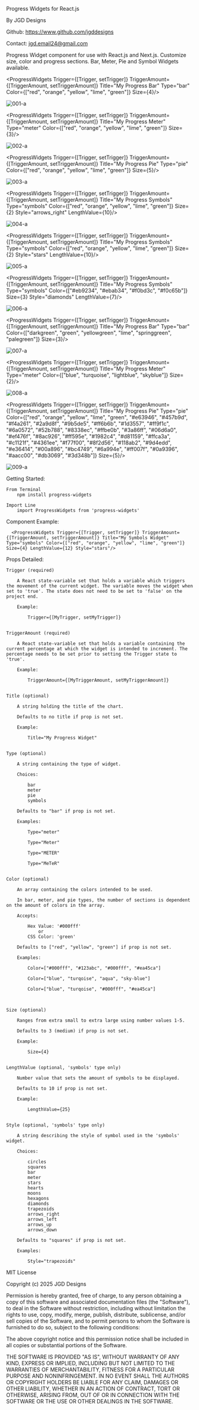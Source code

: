 Progress Widgets for React.js

By JGD Designs

Github: https://www.github.com/jgddesigns

Contact: jgd.email24@gmail.com

Progress Widget component for use with React.js and Next.js. Customize size, color and progress sections. Bar, Meter, Pie and Symbol Widgets available.



<ProgressWidgets Trigger={[Trigger, setTrigger]} TriggerAmount={[TriggerAmount, setTriggerAmount]} Title="My Progress Bar" Type="bar" Color={["red", "orange", "yellow", "lime", "green"]} Size={4}/>

![001-a](https://github.com/user-attachments/assets/6d9a5018-65d6-4847-9013-441714c52e89)



<ProgressWidgets Trigger={[Trigger, setTrigger]} TriggerAmount={[TriggerAmount, setTriggerAmount]} Title="My Progress Meter" Type="meter" Color={["red", "orange", "yellow", "lime", "green"]} Size={3}/>

![002-a](https://github.com/user-attachments/assets/73917779-8cf9-4bcc-8875-de104c45e5f9)



<ProgressWidgets Trigger={[Trigger, setTrigger]} TriggerAmount={[TriggerAmount, setTriggerAmount]} Title="My Progress Pie" Type="pie" Color={["red", "orange", "yellow", "lime", "green"]} Size={5}/>

![003-a](https://github.com/user-attachments/assets/c5016b58-4b27-4104-9f5a-8cef37004d79)



<ProgressWidgets Trigger={[Trigger, setTrigger]} TriggerAmount={[TriggerAmount, setTriggerAmount]} Title="My Progress Symbols" Type="symbols" Color={["red", "orange", "yellow", "lime", "green"]} Size={2} Style="arrows_right" LengthValue={10}/>

![004-a](https://github.com/user-attachments/assets/17770557-ae5c-4bec-a43a-2c304bdbe6c0)



<ProgressWidgets Trigger={[Trigger, setTrigger]} TriggerAmount={[TriggerAmount, setTriggerAmount]} Title="My Progress Symbols" Type="symbols" Color={["red", "orange", "yellow", "lime", "green"]} Size={2} Style="stars" LengthValue={10}/>

![005-a](https://github.com/user-attachments/assets/2f6a5d6f-d2be-41ea-aa1c-623442a0f804)



<ProgressWidgets Trigger={[Trigger, setTrigger]} TriggerAmount={[TriggerAmount, setTriggerAmount]} Title="My Progress Symbols" Type="symbols" Color={["#eb9234", "#ebab34", "#f0bd3c", "#f0c65b"]} Size={3} Style="diamonds" LengthValue={7}/>

![006-a](https://github.com/user-attachments/assets/585b793a-c235-49f5-8ea6-bee2fb98e19e)



<ProgressWidgets Trigger={[Trigger, setTrigger]} TriggerAmount={[TriggerAmount, setTriggerAmount]} Title="My Progress Bar" Type="bar" Color={["darkgreen", "green", "yellowgreen", "lime", "springgreen", "palegreen"]} Size={3}/> 

![007-a](https://github.com/user-attachments/assets/5d8ed264-33e7-4548-b285-9ae58b35fd20)




<ProgressWidgets Trigger={[Trigger, setTrigger]} TriggerAmount={[TriggerAmount, setTriggerAmount]} Title="My Progress Meter" Type="meter" Color={["blue", "turquoise", "lightblue", "skyblue"]} Size={2}/>

![008-a](https://github.com/user-attachments/assets/919d0c3c-ed7a-4168-9593-eb5d035d84cb)




<ProgressWidgets Trigger={[Trigger, setTrigger]} TriggerAmount={[TriggerAmount, setTriggerAmount]} Title="My Progress Pie" Type="pie" Color={["red", "orange", "yellow", "lime", "green", "#e63946", "#457b9d", "#f4a261", "#2a9d8f", "#9b5de5", "#ff6b6b", "#1d3557", "#ff9f1c", "#6a0572", "#52b788", "#8338ec", "#ffbe0b", "#3a86ff", "#06d6a0", "#ef476f", "#8ac926", "#ff595e", "#1982c4", "#d81159", "#ffca3a", "#c1121f", "#4361ee", "#f77f00", "#8f2d56", "#118ab2", "#9d4edd", "#e36414", "#00a896", "#bc4749", "#6a994e", "#ff007f", "#0a9396", "#aacc00", "#db3069", "#3d348b"]} Size={5}/>

![009-a](https://github.com/user-attachments/assets/b90f0722-5fbc-45b4-bc92-c5cf938895f4)




Getting Started:

    From Terminal 
        npm install progress-widgets

    Import Line
        import ProgressWidgets from 'progress-widgets'



Component Example:

      <ProgressWidgets Trigger={[Trigger, setTrigger]} TriggerAmount={[TriggerAmount, setTriggerAmount]} Title="My Symbols Widget" Type="symbols" Color={["red", "orange", "yellow", "lime", "green"]}  Size={4} LengthValue={12} Style="stars"/>  


Props Detailed:


    Trigger (required)

        A React state-variable set that holds a variable which triggers the movement of the current widget. The variable moves the widget when set to 'true'. The state does not need to be set to 'false' on the project end.

        Example:

            Trigger={[MyTrigger, setMyTrigger]}


    TriggerAmount (required)

        A React state-variable set that holds a variable containing the current percentage at which the widget is intended to increment. The percentage needs to be set prior to setting the Trigger state to 'true'.

        Example:

            TriggerAmount={[MyTriggerAmount, setMyTriggerAmount]}

 
    Title (optional)

        A string holding the title of the chart.

        Defaults to no title if prop is not set.

        Example:

            Title="My Progress Widget"


    Type (optional)

        A string containing the type of widget. 

        Choices:

            bar
            meter
            pie
            symbols

        Defaults to "bar" if prop is not set.

        Examples:

            Type="meter"

            Type="Meter"

            Type="METER"

            Type="MeTeR"


    Color (optional)

        An array containing the colors intended to be used.

        In bar, meter, and pie types, the number of sections is dependent on the amount of colors in the array.

        Accepts:

            Hex Value: '#000fff'
                or
            CSS Color: 'green'

        Defaults to ["red", "yellow", "green"] if prop is not set.

        Examples:

            Color=["#000fff", "#123abc", "#000fff", "#ea45ca"]

            Color=["blue", "turqoise", "aqua", "sky-blue"]

            Color=["blue", "turqoise", "#000fff", "#ea45ca"]



    Size (optional)

        Ranges from extra small to extra large using number values 1-5.

        Defaults to 3 (medium) if prop is not set.

        Example:

            Size={4}


    LengthValue (optional, 'symbols' type only)

        Number value that sets the amount of symbols to be displayed.

        Defaults to 10 if prop is not set.

        Example:

            LengthValue={25}

    
    Style (optional, 'symbols' type only)

        A string describing the style of symbol used in the 'symbols' widget. 

        Choices:

            circles 
            squares 
            bar 
            meter 
            stars 
            hearts 
            moons 
            hexagons 
            diamonds 
            trapezoids
            arrows_right
            arrows_left
            arrows_up
            arrows_down

        Defaults to "squares" if prop is not set.

        Examples:

            Style="trapezoids"






MIT License

Copyright (c) 2025 JGD Designs

Permission is hereby granted, free of charge, to any person obtaining a copy
of this software and associated documentation files (the "Software"), to deal
in the Software without restriction, including without limitation the rights
to use, copy, modify, merge, publish, distribute, sublicense, and/or sell
copies of the Software, and to permit persons to whom the Software is
furnished to do so, subject to the following conditions:

The above copyright notice and this permission notice shall be included in all
copies or substantial portions of the Software.

THE SOFTWARE IS PROVIDED "AS IS", WITHOUT WARRANTY OF ANY KIND, EXPRESS OR
IMPLIED, INCLUDING BUT NOT LIMITED TO THE WARRANTIES OF MERCHANTABILITY,
FITNESS FOR A PARTICULAR PURPOSE AND NONINFRINGEMENT. IN NO EVENT SHALL THE
AUTHORS OR COPYRIGHT HOLDERS BE LIABLE FOR ANY CLAIM, DAMAGES OR OTHER
LIABILITY, WHETHER IN AN ACTION OF CONTRACT, TORT OR OTHERWISE, ARISING FROM,
OUT OF OR IN CONNECTION WITH THE SOFTWARE OR THE USE OR OTHER DEALINGS IN THE
SOFTWARE.
